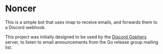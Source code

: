 # Noncer

This is a simple bot that uses imap to receive emails, and forwards them to a Discord webhook. 

This project was initially designed to be used by the [Discord Gophers](https://discord.gg/golang) 
server, to listen to email announcements from the Go release group mailing list.
